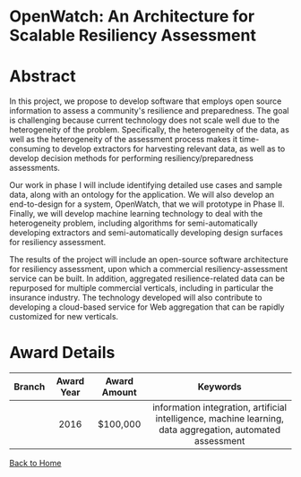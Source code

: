
OpenWatch: An Architecture for Scalable Resiliency Assessment
=============================================================

# Abstract


In this project, we propose to develop  software that employs open source information to assess a community's resilience and preparedness.   The goal is challenging because current technology does not scale well due to the heterogeneity of the problem.  Specifically, the heterogeneity of the data, as well as the heterogeneity of the assessment process makes it time-consuming to develop extractors for harvesting relevant data, as well as to develop decision methods for performing resiliency/preparedness assessments.

Our work in phase I will include identifying detailed use cases and sample data, along with an ontology for the application. We will also develop an end-to-design for a system, OpenWatch, that we will prototype in Phase II. Finally, we will develop machine learning technology to deal with the heterogeneity problem, including algorithms for semi-automatically developing extractors and semi-automatically developing design surfaces for resiliency assessment.

The results of the project will include an open-source software architecture for resiliency assessment, upon which a commercial resiliency-assessment service can be built. In addition, aggregated resilience-related data can be repurposed for multiple commercial verticals, including in particular the insurance industry.  The technology developed will also contribute to developing a cloud-based service for Web aggregation that can be rapidly customized for new verticals.  

# Award Details

|Branch|Award Year|Award Amount|Keywords|
| :---: | :---: | :---: | :---: |
||2016|$100,000|information integration, artificial intelligence, machine learning, data aggregation, automated assessment|
  
  


[Back to Home](https://github.com/chrischow/dod_sbir_awards/Reports/DJ/#1827)